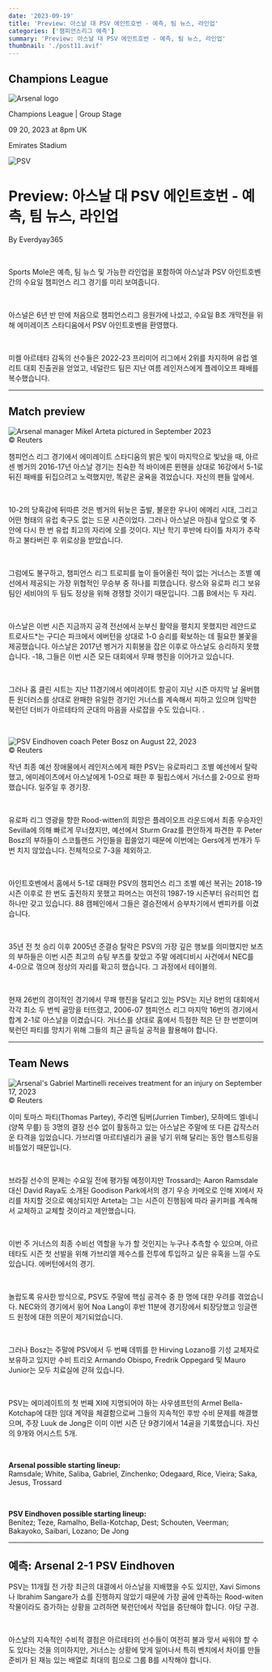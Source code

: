 ```yaml
---
date: '2023-09-19'
title: 'Preview: 아스날 대 PSV 에인트호번 - 예측, 팀 뉴스, 라인업'
categories: ['챔피언스리그 예측']
summary: 'Preview: 아스날 대 PSV 에인트호번 - 예측, 팀 뉴스, 라인업'
thumbnail: './post11.avif'
---
```


## Champions League

![Arsenal logo](https://sm.imgix.net/19/06/arselog.png?w=60&h=60&auto=compress,format&fit=clip 'Arsenal logo')

Champions League | Group Stage

09 20, 2023 at 8pm UK

Emirates Stadium

![PSV](https://sm.imgix.net/19/10/psvlog.png?w=60&h=60&auto=compress,format&fit=clip 'PSV')

# Preview: 아스날 대 PSV 에인트호번 - 예측, 팀 뉴스, 라인업

By Everdyay365

<br />

Sports Mole은 예측, 팀 뉴스 및 가능한 라인업을 포함하여 아스날과 PSV 아인트호벤 간의 수요일 챔피언스 리그 경기를 미리 보여줍니다.

<br />

아스널은 6년 반 만에 처음으로 챔피언스리그 응원가에 나섰고, 수요일 B조 개막전을 위해 에미레이츠 스타디움에서 PSV 아인트호벤을 환영했다.

<br />

미켈 아르테타 감독의 선수들은 2022-23 프리미어 리그에서 2위를 차지하며 유럽 엘리트 대회 진출권을 얻었고, 네덜란드 팀은 지난 여름 레인저스에게 플레이오프 패배를 복수했습니다.

---

## Match preview

![Arsenal manager Mikel Arteta pictured in September 2023](https://sm.imgix.net/23/37/mikel-arteta.JPG?w=640&h=480&auto=compress,format&fit=clip 'Arsenal manager Mikel Arteta pictured in September 2023')<br />© Reuters

챔피언스 리그 경기에서 에미레이트 스타디움의 밝은 빛이 마지막으로 빛났을 때, 아르센 벵거의 2016-17년 아스날 경기는 친숙한 적 바이에른 뮌헨을 상대로 16강에서 5-1로 뒤진 패배를 뒤집으려고 노력했지만, 똑같은 굴욕을 겪었습니다. 자신의 팬들 앞에서.

<br />

10-2의 당혹감에 뒤따른 것은 벵거의 뒤늦은 출발, 불운한 우나이 에메리 시대, 그리고 어떤 형태의 유럽 축구도 없는 드문 시즌이었다. 그러나 아스날은 마침내 앞으로 몇 주 안에 다시 한 번 유럽 최고의 자리에 오를 것이다. 지난 학기 후반에 타이틀 차지가 추락하고 불타버린 후 위로상을 받았습니다.

<br />

그럼에도 불구하고, 챔피언스 리그 트로피를 높이 들어올린 적이 없는 거너스는 조별 예선에서 제공되는 가장 위협적인 무승부 중 하나를 피했습니다. 랑스와 유로파 리그 보유팀인 세비야의 두 팀도 정상을 위해 경쟁할 것이기 때문입니다. 그룹 B에서는 두 자리.

<br />

아스날은 이번 시즌 지금까지 공격 전선에서 눈부신 활약을 펼치지 못했지만 레안드로 트로사드\*는 구디슨 파크에서 에버턴을 상대로 1-0 승리를 확보하는 데 필요한 불꽃을 제공했습니다. 아스날은 2017년 벵거가 지휘봉을 잡은 이후로 아스날도 승리하지 못했습니다. -18, 그들은 이번 시즌 모든 대회에서 무패 행진을 이어가고 있습니다.

<br />

그러나 홈 클린 시트는 지난 11경기에서 에미레이트 항공이 지난 시즌 마지막 날 울버햄튼 원더러스를 상대로 완패한 유일한 경기인 거너스를 계속해서 피하고 있으며 임박한 북런던 더비가 아르테타의 군대의 마음을 사로잡을 수도 있습니다. .

<br />

![PSV Eindhoven coach Peter Bosz on August 22, 2023](https://sm.imgix.net/23/35/peter-bosz.jpg?w=640&h=480&auto=compress,format&fit=clip 'PSV Eindhoven coach Peter Bosz on August 22, 2023')<br />© Reuters

작년 최종 예선 장애물에서 레인저스에게 패한 PSV는 유로파리그 조별 예선에서 탈락했고, 에미레이츠에서 아스날에게 1-0으로 패한 후 필립스에서 거너스를 2-0으로 완파했습니다. 일주일 후 경기장.

<br />

유로파 리그 영광을 향한 Rood-witten의 희망은 플레이오프 라운드에서 최종 우승자인 Sevilla에 의해 빠르게 무너졌지만, 예선에서 Sturm Graz를 편안하게 파견한 후 Peter Bosz의 부하들이 스코틀랜드 거인들을 휩쓸었기 때문에 이번에는 Gers에게 번개가 두 번 치지 않았습니다. 전체적으로 7-3을 제외하고.

<br />

아인트호벤에서 홈에서 5-1로 대패한 PSV의 챔피언스 리그 조별 예선 복귀는 2018-19 시즌 이후로 한 번도 출전하지 못했고 파머스는 여전히 1987-19 시즌부터 유러피언 컵 하나만 갖고 있습니다. 88 캠페인에서 그들은 결승전에서 승부차기에서 벤피카를 이겼습니다.

<br />

35년 전 첫 승리 이후 2005년 준결승 탈락은 PSV의 가장 깊은 행보를 의미했지만 보츠의 부하들은 이번 시즌 최고의 슈팅 부츠를 찾았고 주말 에레디비시 사건에서 NEC를 4-0으로 꺾으며 정상의 자리를 확고히 했습니다. 그 과정에서 테이블의.

<br />

현재 26번의 경이적인 경기에서 무패 행진을 달리고 있는 PSV는 지난 8번의 대회에서 각각 최소 두 번씩 골망을 터뜨렸고, 2006-07 챔피언스 리그 마지막 16번의 경기에서 합계 2-1로 아스날을 이겼습니다. 거너스를 상대로 홈에서 득점한 적은 단 한 번뿐이며 북런던 파티를 망치기 위해 그들의 최근 골득실 공적을 활용해야 합니다.

---

## Team News

![Arsenal's Gabriel Martinelli receives treatment for an injury on September 17, 2023](https://sm.imgix.net/23/37/gabriel-martinelli.jpg?w=640&h=480&auto=compress,format&fit=clip "Arsenal's Gabriel Martinelli receives treatment for an injury on September 17, 2023")<br />© Reuters

이미 토마스 파티(Thomas Partey), 주리엔 팀버(Jurrien Timber), 모하메드 엘네니(양쪽 무릎) 등 3명의 결장 선수 없이 활동하고 있는 아스날은 주말에 또 다른 갑작스러운 타격을 입었습니다. 가브리엘 마르티넬리가 골을 넣기 위해 달리는 동안 햄스트링을 비틀었기 때문입니다.

<br />

브라질 선수의 문제는 수요일 전에 평가될 예정이지만 Trossard는 Aaron Ramsdale 대신 David Raya도 소개된 Goodison Park에서의 경기 우승 카메오로 인해 XI에서 자리를 차지할 것으로 예상되지만 Arteta는 그는 시즌이 진행됨에 따라 골키퍼를 계속해서 교체하고 교체할 것이라고 제안했습니다.

<br />

이번 주 거너스의 최종 수비선 역할을 누가 할 것인지는 누구나 추측할 수 있으며, 아르테타도 시즌 첫 선발을 위해 가브리엘 제수스를 전투에 투입하고 싶은 유혹을 느낄 수도 있습니다. 에버턴에서의 경기.

<br />

놀랍도록 유사한 방식으로, PSV도 주말에 핵심 공격수 중 한 명에 대한 우려를 겪었습니다. NEC와의 경기에서 윙어 Noa Lang이 후반 11분에 경기장에서 퇴장당했고 잉글랜드 원정에 대한 의문이 제기되었습니다.

<br />

그러나 Bosz는 주말에 PSV에서 두 번째 데뷔를 한 Hirving Lozano를 기성 교체자로 보유하고 있지만 수비 트리오 Armando Obispo, Fredrik Oppegard 및 Mauro Junior는 모두 치료실에 갇혀 있습니다.

<br />

PSV는 에미레이트의 첫 번째 XI에 지명되어야 하는 사우샘프턴의 Armel Bella-Kotchap에 대한 임대 계약을 체결함으로써 그들의 지속적인 후방 수비 문제를 해결했으며, 주장 Luuk de Jong은 이미 이번 시즌 단 9경기에서 14골을 기록했습니다. 자신의 9개와 어시스트 5개.

<br />

**Arsenal possible starting lineup:**  
Ramsdale; White, Saliba, Gabriel, Zinchenko; Odegaard, Rice, Vieira; Saka, Jesus, Trossard

<br />

**PSV Eindhoven possible starting lineup:**  
Benitez; Teze, Ramalho, Bella-Kotchap, Dest; Schouten, Veerman; Bakayoko, Saibari, Lozano; De Jong

---

## 예측: Arsenal 2-1 PSV Eindhoven

PSV는 11개월 전 가장 최근의 대결에서 아스날을 지배했을 수도 있지만, Xavi Simons나 Ibrahim Sangare가 쇼를 진행하지 않았기 때문에 가장 골에 만족하는 Rood-witen 작물이라도 증가하는 상황을 고려하면 북런던에서 작업을 중단해야 합니다. 야당 구경.

<br />

아스날의 지속적인 수비적 결점은 아르테타의 선수들이 여전히 불과 맞서 싸워야 할 수도 있다는 것을 의미하지만, 거너스는 상황에 맞게 일어나서 특히 벤치에서 차이를 만들 준비가 된 재능 있는 배열로 최대의 힘으로 그룹 B를 시작해야 합니다.

<br />
